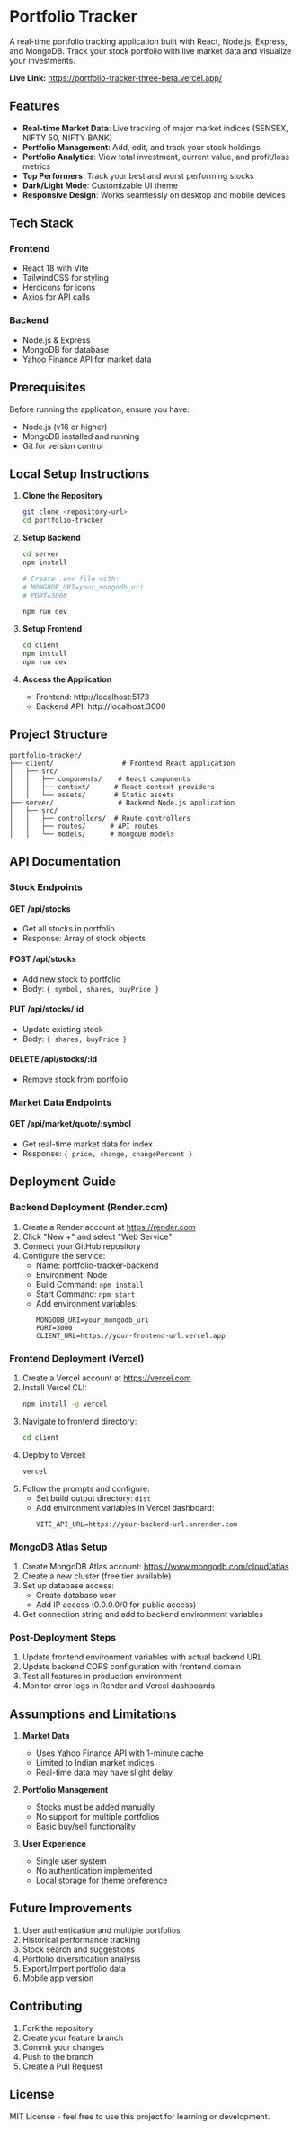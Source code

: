 # Portfolio Tracker

A real-time portfolio tracking application built with React, Node.js, Express, and MongoDB. Track your stock portfolio with live market data and visualize your investments.

**Live Link:** https://portfolio-tracker-three-beta.vercel.app/

## Features

- **Real-time Market Data**: Live tracking of major market indices (SENSEX, NIFTY 50, NIFTY BANK)
- **Portfolio Management**: Add, edit, and track your stock holdings
- **Portfolio Analytics**: View total investment, current value, and profit/loss metrics
- **Top Performers**: Track your best and worst performing stocks
- **Dark/Light Mode**: Customizable UI theme
- **Responsive Design**: Works seamlessly on desktop and mobile devices

## Tech Stack

### Frontend
- React 18 with Vite
- TailwindCSS for styling
- Heroicons for icons
- Axios for API calls

### Backend
- Node.js & Express
- MongoDB for database
- Yahoo Finance API for market data

## Prerequisites

Before running the application, ensure you have:
- Node.js (v16 or higher)
- MongoDB installed and running
- Git for version control

## Local Setup Instructions

1. **Clone the Repository**
   ```bash
   git clone <repository-url>
   cd portfolio-tracker
   ```

2. **Setup Backend**
   ```bash
   cd server
   npm install
   
   # Create .env file with:
   # MONGODB_URI=your_mongodb_uri
   # PORT=3000
   
   npm run dev
   ```

3. **Setup Frontend**
   ```bash
   cd client
   npm install
   npm run dev
   ```

4. **Access the Application**
   - Frontend: http://localhost:5173
   - Backend API: http://localhost:3000

## Project Structure

```
portfolio-tracker/
├── client/                 # Frontend React application
│   ├── src/
│   │   ├── components/    # React components
│   │   ├── context/      # React context providers
│   │   └── assets/       # Static assets
├── server/                # Backend Node.js application
│   ├── src/
│   │   ├── controllers/  # Route controllers
│   │   ├── routes/      # API routes
│   │   └── models/      # MongoDB models
```

## API Documentation

### Stock Endpoints

#### GET /api/stocks
- Get all stocks in portfolio
- Response: Array of stock objects

#### POST /api/stocks
- Add new stock to portfolio
- Body: `{ symbol, shares, buyPrice }`

#### PUT /api/stocks/:id
- Update existing stock
- Body: `{ shares, buyPrice }`

#### DELETE /api/stocks/:id
- Remove stock from portfolio

### Market Data Endpoints

#### GET /api/market/quote/:symbol
- Get real-time market data for index
- Response: `{ price, change, changePercent }`

## Deployment Guide

### Backend Deployment (Render.com)

1. Create a Render account at https://render.com
2. Click "New +" and select "Web Service"
3. Connect your GitHub repository
4. Configure the service:
   - Name: portfolio-tracker-backend
   - Environment: Node
   - Build Command: `npm install`
   - Start Command: `npm start`
   - Add environment variables:
     ```
     MONGODB_URI=your_mongodb_uri
     PORT=3000
     CLIENT_URL=https://your-frontend-url.vercel.app
     ```

### Frontend Deployment (Vercel)

1. Create a Vercel account at https://vercel.com
2. Install Vercel CLI:
   ```bash
   npm install -g vercel
   ```
3. Navigate to frontend directory:
   ```bash
   cd client
   ```
4. Deploy to Vercel:
   ```bash
   vercel
   ```
5. Follow the prompts and configure:
   - Set build output directory: `dist`
   - Add environment variables in Vercel dashboard:
     ```
     VITE_API_URL=https://your-backend-url.onrender.com
     ```

### MongoDB Atlas Setup

1. Create MongoDB Atlas account: https://www.mongodb.com/cloud/atlas
2. Create a new cluster (free tier available)
3. Set up database access:
   - Create database user
   - Add IP access (0.0.0.0/0 for public access)
4. Get connection string and add to backend environment variables

### Post-Deployment Steps

1. Update frontend environment variables with actual backend URL
2. Update backend CORS configuration with frontend domain
3. Test all features in production environment
4. Monitor error logs in Render and Vercel dashboards

## Assumptions and Limitations

1. **Market Data**
   - Uses Yahoo Finance API with 1-minute cache
   - Limited to Indian market indices
   - Real-time data may have slight delay

2. **Portfolio Management**
   - Stocks must be added manually
   - No support for multiple portfolios
   - Basic buy/sell functionality

3. **User Experience**
   - Single user system
   - No authentication implemented
   - Local storage for theme preference

## Future Improvements

1. User authentication and multiple portfolios
2. Historical performance tracking
3. Stock search and suggestions
4. Portfolio diversification analysis
5. Export/Import portfolio data
6. Mobile app version

## Contributing

1. Fork the repository
2. Create your feature branch
3. Commit your changes
4. Push to the branch
5. Create a Pull Request

## License

MIT License - feel free to use this project for learning or development.
